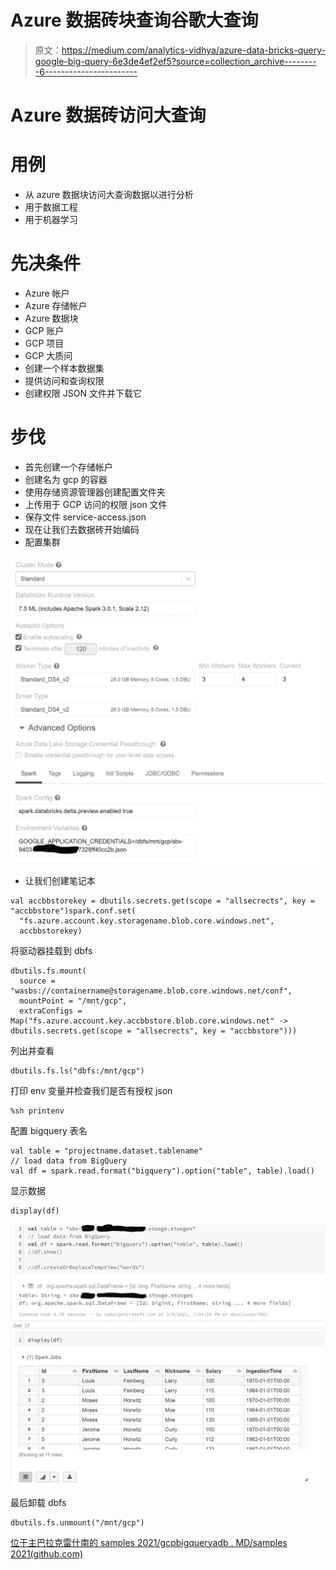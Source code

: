 # Azure 数据砖块查询谷歌大查询

> 原文：<https://medium.com/analytics-vidhya/azure-data-bricks-query-google-big-query-6e3de4ef2ef5?source=collection_archive---------6----------------------->

# Azure 数据砖访问大查询

# 用例

*   从 azure 数据块访问大查询数据以进行分析
*   用于数据工程
*   用于机器学习

# 先决条件

*   Azure 帐户
*   Azure 存储帐户
*   Azure 数据块
*   GCP 账户
*   GCP 项目
*   GCP 大质问
*   创建一个样本数据集
*   提供访问和查询权限
*   创建权限 JSON 文件并下载它

# 步伐

*   首先创建一个存储帐户
*   创建名为 gcp 的容器
*   使用存储资源管理器创建配置文件夹
*   上传用于 GCP 访问的权限 json 文件
*   保存文件 service-access.json
*   现在让我们去数据砖开始编码
*   配置集群

![](img/7faf2bbc62529260399b5874a124b0be.png)

*   让我们创建笔记本

```
val accbbstorekey = dbutils.secrets.get(scope = "allsecrects", key = "accbbstore")spark.conf.set(
  "fs.azure.account.key.storagename.blob.core.windows.net",
  accbbstorekey)
```

将驱动器挂载到 dbfs

```
dbutils.fs.mount(
  source = "wasbs://containername@storagename.blob.core.windows.net/conf",
  mountPoint = "/mnt/gcp",
  extraConfigs = Map("fs.azure.account.key.accbbstore.blob.core.windows.net" -> dbutils.secrets.get(scope = "allsecrects", key = "accbbstore")))
```

列出并查看

```
dbutils.fs.ls("dbfs:/mnt/gcp")
```

打印 env 变量并检查我们是否有授权 json

```
%sh printenv
```

配置 bigquery 表名

```
val table = "projectname.dataset.tablename"
// load data from BigQuery
val df = spark.read.format("bigquery").option("table", table).load()
```

显示数据

```
display(df)
```

![](img/8148170d58d8fdb4aed499e15224b7f3.png)

最后卸载 dbfs

```
dbutils.fs.unmount("/mnt/gcp")
```

[位于主巴拉克雷什南的 samples 2021/gcpbigqueryadb . MD/samples 2021(github.com)](https://github.com/balakreshnan/Samples2021/blob/main/adb/gcpbigqueryadb.md)